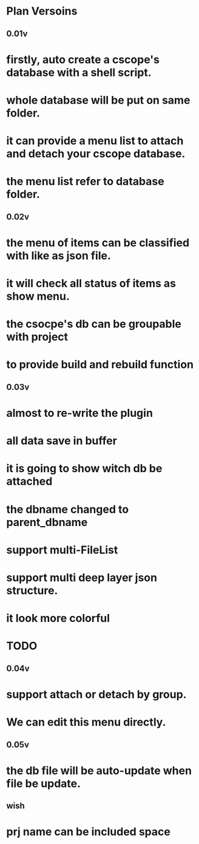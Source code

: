 Plan Versoins
=============

0.01v
-----
# firstly, auto create a cscope's database with a shell script.
# whole database will be put on same folder.
# it can provide a menu list to attach and detach your cscope database.
# the menu list refer to database folder.

0.02v
-----
# the menu of items can be classified with like as json file.
# it will check all status of items as show menu.
# the csocpe's db can be groupable with project
# to provide build and rebuild function

0.03v
-----
# almost to re-write the plugin
# all data save in buffer
# it is going to show witch db be attached
# the dbname changed to parent_dbname
# support multi-FileList
# support multi deep layer json structure. 
# it look more colorful

TODO
====

0.04v
-----
# support attach or detach by group.
# We can edit this menu directly.

0.05v
-----
# the db file will be auto-update when file be update.

wish
----
# prj name can be included space
